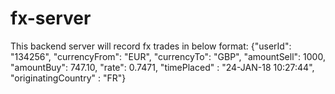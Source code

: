 # fx-server

This backend server will record fx trades in below format:
{"userId": "134256", "currencyFrom": "EUR", "currencyTo": "GBP",
"amountSell": 1000, "amountBuy": 747.10, "rate": 0.7471,
"timePlaced" : "24-JAN-18 10:27:44", "originatingCountry" : "FR"}
